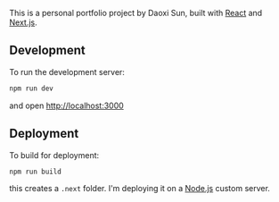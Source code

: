 This is a personal portfolio project by Daoxi Sun, built with [React](https://reactjs.org/) and [Next.js](https://nextjs.org/).

## Development
To run the development server:
```bash
npm run dev
```
and open [http://localhost:3000](http://localhost:3000)

## Deployment
To build for deployment:
```bash
npm run build
```
this creates a `.next` folder.
I'm deploying it on a [Node.js](https://nodejs.org/) custom server.
